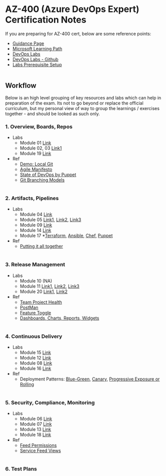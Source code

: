 # AZ-400 (Azure DevOps Expert) Certification Notes 
If you are preparing for AZ-400 cert, below are some reference points: 
- [Guidance Page](https://docs.microsoft.com/en-us/learn/certifications/exams/az-400)
- [Microsoft Learning Path](https://docs.microsoft.com/en-us/learn/browse/?roles=devops-engineer&products=azure%2Cgithub&resource_type=learning%20path)
- [DevOps Labs](https://azuredevopslabs.com/)
- [DevOps Labs - Github](https://github.com/microsoft/azuredevopslabs)
- [Labs Prerequisite Setup](https://www.azuredevopslabs.com/labs/azuredevops/prereq/)
<br/><br/>

## Workflow 
Below is an high level grouping of key resources and labs which can help in preparation of the exam. Its not to go beyond or replace the official curriculum, but my personal view of way to group the learnings / exercises together - and should be looked as such only. 

### 1. Overview, Boards, Repos  
- Labs 
	- Module 01 [Link](https://www.azuredevopslabs.com/labs/azuredevops/agile/)	
	- Module 02, 03 [Link1](https://www.azuredevopslabs.com/labs/azuredevops/git/)
	- Module 19 [Link](https://azuredevopslabs.com/labs/vsts/teams)	
- Ref
    - [Demo: Local Git](https://vikasrajput.github.io/architecture/lab-git-local.sh)
	- [Agile Manifesto](https://www.agilealliance.org/agile101/the-agile-manifesto/)
	- [State of DevOps by Puppet](https://puppet.com/resources/report/state-of-devops-report)
	- [Git Branching Models](https://nvie.com/posts/a-successful-git-branching-model/)
<br/><br/>

### 2. Artifacts, Pipelines 
- Labs
	- Module 04	[Link](https://www.azuredevopslabs.com/labs/azuredevops/packagemanagement/) 
	- Module 05	[Link1](https://www.azuredevopslabs.com/labs/azuredevops/continuousintegration/), [Link2](https://docs.microsoft.com/en-us/azure/devops/pipelines/artifacts/universal-packages?view=azure-devops&tabs=classic), [Link3](https://www.azuredevopslabs.com/labs/azuredevops/github-integration/) 
	- Module 09	[Link](https://www.azuredevopslabs.com/labs/vstsextend/WhiteSource/) 
	- Module 14	[Link](http://microsoft.github.io/PartsUnlimited/iac/200.2x-IaC-AZ-400T05AppInfra.html)
	- Module 17	*[Terraform](https://azuredevopslabs.com/labs/vstsextend/terraform/), [Ansible](http://microsoft.github.io/PartsUnlimitedMRP/iac/200.2x-IaC-AnsiblewithAzure.html), [Chef](http://microsoft.github.io/PartsUnlimitedMRP/iac/200.2x-IaC-DeployappwithChefonAzure.html), [Puppet](http://microsoft.github.io/PartsUnlimitedMRP/iac/200.2x-IaC-DeployappwithPuppetonAzure.html)
- Ref
	- [Putting it all together](https://www.edmondek.com/images/blue_green_azure_devops_app_service.png)
<br/><br/>

### 3. Release Management 
- Labs
	- Module 10	(NA)
	- Module 11	[Link1](https://azuredevopslabs.com/labs/vstsextend/releasegates/), [Link2](https://www.azuredevopslabs.com/labs/vstsextend/azurekeyvault/), [Link3](https://www.azuredevopslabs.com/labs/azuredevops/yaml/)
	- Module 20	[Link1](https://www.azuredevopslabs.com/labs/azuredevops/appinsights/), [Link2](https://www.azuredevopslabs.com/labs/azuredevops/load/) 
- Ref
	- [Team Project Health](https://marketplace.visualstudio.com/items?itemName=ms-devlabs.TeamProjectHealth)
	- [PostMan](https://www.postman.com/) 
	- [Feature Toggle](https://docs.microsoft.com/en-us/azure/devops/migrate/phase-features-with-feature-flags?view=azure-devops&viewFallbackFrom=vsts)
	- [Dashboards, Charts, Reports, Widgets](https://docs.microsoft.com/en-us/azure/devops/report/dashboards/overview?view=azure-devops&viewFallbackFrom=vsts)
<br/><br/>

### 4. Continuous Delivery 
- Labs 
	- Module 15	 [Link](https://azuredevopslabs.com/labs/vstsextend/dockerjava/) 	 	
	- Module 12	 [Link](https://www.azuredevopslabs.com/labs/vstsextend/launchdarkly/) 	 	
	- Module 08	 [Link](https://www.azuredevopslabs.com/labs/vstsextend/aspnetmodernize/) 	 	
	- Module 16	 [Link](https://azuredevopslabs.com/labs/vstsextend/kubernetes/) 		 
- Ref 
	- Deployment Patterns: [Blue-Green](https://res.cloudinary.com/practicaldev/image/fetch/s--fJ4tYKdy--/c_limit%2Cf_auto%2Cfl_progressive%2Cq_auto%2Cw_880/https:/thepracticaldev.s3.amazonaws.com/i/78dk41w8qmuy9f9pvrf6.png), [Canary](https://res.cloudinary.com/practicaldev/image/fetch/s--7PmOiuG9--/c_limit%2Cf_auto%2Cfl_progressive%2Cq_auto%2Cw_880/https:/thepracticaldev.s3.amazonaws.com/i/zvf9rbd1x38umph98zro.png), [Progressive Exposure or Rolling](https://res.cloudinary.com/practicaldev/image/fetch/s--RbA0NHA6--/c_limit%2Cf_auto%2Cfl_progressive%2Cq_auto%2Cw_880/https:/thepracticaldev.s3.amazonaws.com/i/divuxihkun2p186c9mye.png)
<br/><br/>

### 5. Security, Compliance, Monitoring
- Labs
	- Module 06	 [Link](https://www.azuredevopslabs.com/labs/vstsextend/azurekeyvault/)  	 	
	- Module 07	 [Link](https://www.azuredevopslabs.com/labs/azuredevops/sonarcloud/)  	 	
	- Module 13	 [Link](https://azuredevopslabs.com/labs/azuredevops/appinsights/) 	 	
	- Module 18	 [Link](http://microsoft.github.io/PartsUnlimited/iac/200.2x-IaC-SecurityandComplianceinpipeline.html)  		 
- Ref 
	- [Feed Permissions](https://docs.microsoft.com/en-us/azure/devops/artifacts/feeds/feed-permissions?view=azure-devops) 
	- [Service Feed Views](https://docs.microsoft.com/en-us/azure/devops/artifacts/concepts/views?view=azure-devops) 
<br/><br/>

### 6. Test Plans 